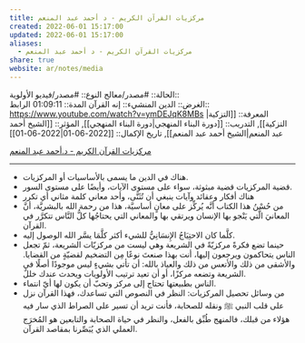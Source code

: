 ```yaml
---
title: مركزيات القرآن الكريم - د أحمد عبد المنعم
created: 2022-06-01 15:17:00
updated: 2022-06-01 15:17:00
aliases:
  - مركزيات القرآن الكريم - د أحمد عبد المنعم
share: true
website: ar/notes/media
---
```


الحالة:: #مصدر/معالج
النوع:: #مصدر/فيديو
اﻷولوية::  
الغرض:: الدين
المنشيء:: إنه القرآن
المدة:: 01:09:11
الرابط:: <https://www.youtube.com/watch?v=ymDEJqK8MBs>
المعرفة:: [[التزكية|التزكية]],
التدريب:: [[دورة البناء المنهجي|دورة البناء المنهجي]],
المؤثر:: [[الشيخ أحمد عبد المنعم|الشيخ أحمد عبد المنعم]],
تاريخ اﻹكمال:: [[2022-06-01|2022-06-01]]

[مركزيات القرآن الكريم - د.أحمد عبد المنعم](https://www.youtube.com/watch?v=ymDEJqK8MBs)

---

- هناك في الدين ما يسمى بالأساسيات أو المركزيات.
- قضية المركزيات قضية مبثوثة، سواء على مستوى الآيات، وأيضًا على مستوى السور.
- هناك أفكار وعقائد وآيات ينبغي أن تُثَنَّى، وأحد معاني كلمة مثاني أي تكرر
- من حُسْنُ هذا الكتاب أنَّه يُركِّز على معانٍ أساسيَّة، هذا من رحمة الله بالبشريَّة، أنَّ المعانيَ الَّتي يَنْجو بها الإنسان ويرتقي بها والمعاني التي يحتاجُها كلُّ النَّاس تتكرَّر في القرآن.
- كلَّما كان الاحتِيَاجُ الإِنسَانِيُّ للشيء أكثر كلَّمَا يسَّر الله الوصول إليه.
- حينما تضع فكرةً مركزيّةً في الشريعة وهي ليست من مركزيّات الشريعة، ثمّ تجعل الناس يتحاكمون ويرجعون إليها، أنت بهذا صنعتَ نوعًا مِن التضخيم لقضيّةٍ من القضايا. والأشقى من ذلك والأتعس من ذلك والعياذ بالله: أن تأتي بشيءٍ ليس موجودًا أصلًا في الشريعة وتضعه مركزًا، أو أن تعيد ترتيب الأولويات ويحدث عندك خللٌ.
- الناس بطبيعتها تحتاج إلى مركز وتحبّ أن يكون لها أيّ انتماء.
- من وسائل تحصيل المركزيات: النظر في النصوص التي تساعدك، فهذا القرآن نزل على قلب النبي ﷺ ونقله للصحابة، فأنت تريد أن تسير على الصراط الذي سار فيه هؤلاء من قبلك، فالمنهج طُبِّق بالفعل، والنظر في حياة الصحابة والتابعين هو المُخرَج العملي الذي يُبَصِّرنا بمقاصد القرآن.
